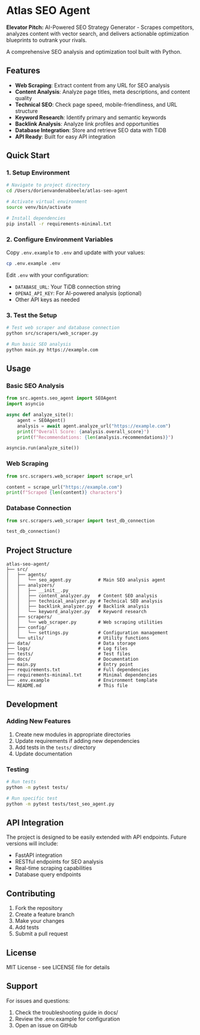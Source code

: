 # Atlas SEO Agent

**Elevator Pitch:** AI-Powered SEO Strategy Generator - Scrapes competitors, analyzes content with vector search, and delivers actionable optimization blueprints to outrank your rivals.

A comprehensive SEO analysis and optimization tool built with Python.

## Features

- **Web Scraping**: Extract content from any URL for SEO analysis
- **Content Analysis**: Analyze page titles, meta descriptions, and content quality
- **Technical SEO**: Check page speed, mobile-friendliness, and URL structure
- **Keyword Research**: Identify primary and semantic keywords
- **Backlink Analysis**: Analyze link profiles and opportunities
- **Database Integration**: Store and retrieve SEO data with TiDB
- **API Ready**: Built for easy API integration

## Quick Start

### 1. Setup Environment

```bash
# Navigate to project directory
cd /Users/dorienvandenabbeele/atlas-seo-agent

# Activate virtual environment
source venv/bin/activate

# Install dependencies
pip install -r requirements-minimal.txt
```

### 2. Configure Environment Variables

Copy `.env.example` to `.env` and update with your values:

```bash
cp .env.example .env
```

Edit `.env` with your configuration:
- `DATABASE_URL`: Your TiDB connection string
- `OPENAI_API_KEY`: For AI-powered analysis (optional)
- Other API keys as needed

### 3. Test the Setup

```bash
# Test web scraper and database connection
python src/scrapers/web_scraper.py

# Run basic SEO analysis
python main.py https://example.com
```

## Usage

### Basic SEO Analysis
```python
from src.agents.seo_agent import SEOAgent
import asyncio

async def analyze_site():
    agent = SEOAgent()
    analysis = await agent.analyze_url("https://example.com")
    print(f"Overall Score: {analysis.overall_score}")
    print(f"Recommendations: {len(analysis.recommendations)}")

asyncio.run(analyze_site())
```

### Web Scraping
```python
from src.scrapers.web_scraper import scrape_url

content = scrape_url("https://example.com")
print(f"Scraped {len(content)} characters")
```

### Database Connection
```python
from src.scrapers.web_scraper import test_db_connection

test_db_connection()
```

## Project Structure

```
atlas-seo-agent/
├── src/
│   ├── agents/
│   │   └── seo_agent.py          # Main SEO analysis agent
│   ├── analyzers/
│   │   ├── __init__.py
│   │   ├── content_analyzer.py   # Content SEO analysis
│   │   ├── technical_analyzer.py # Technical SEO analysis
│   │   ├── backlink_analyzer.py  # Backlink analysis
│   │   └── keyword_analyzer.py   # Keyword research
│   ├── scrapers/
│   │   └── web_scraper.py        # Web scraping utilities
│   ├── config/
│   │   └── settings.py           # Configuration management
│   └── utils/                    # Utility functions
├── data/                         # Data storage
├── logs/                         # Log files
├── tests/                        # Test files
├── docs/                         # Documentation
├── main.py                       # Entry point
├── requirements.txt              # Full dependencies
├── requirements-minimal.txt      # Minimal dependencies
├── .env.example                  # Environment template
└── README.md                     # This file
```

## Development

### Adding New Features
1. Create new modules in appropriate directories
2. Update requirements if adding new dependencies
3. Add tests in the `tests/` directory
4. Update documentation

### Testing
```bash
# Run tests
python -m pytest tests/

# Run specific test
python -m pytest tests/test_seo_agent.py
```

## API Integration

The project is designed to be easily extended with API endpoints. Future versions will include:
- FastAPI integration
- RESTful endpoints for SEO analysis
- Real-time scraping capabilities
- Database query endpoints

## Contributing

1. Fork the repository
2. Create a feature branch
3. Make your changes
4. Add tests
5. Submit a pull request

## License

MIT License - see LICENSE file for details

## Support

For issues and questions:
1. Check the troubleshooting guide in docs/
2. Review the .env.example for configuration
3. Open an issue on GitHub
